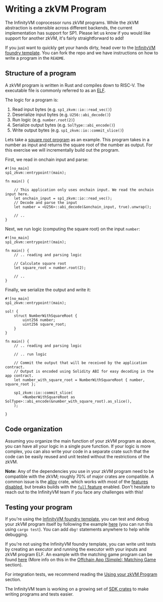 # Writing a zkVM Program

The InfinityVM coprocessor runs zkVM programs. While the zkVM abstraction is extensible across different backends, the current implementation has support for SP1. Please let us know if you would like support for another zkVM, it's fairly straightforward to add!

If you just want to quickly get your hands dirty, head over to the [InfinityVM foundry template](https://github.com/InfinityVM/infinityVM-foundry-template). You can fork the repo and we have instructions on how to write a program in the `README`.

## Structure of a program

A zkVM program is written in Rust and compiles down to RISC-V. The executable file is commonly referred to as an [ELF](https://en.wikipedia.org/wiki/Executable_and_Linkable_Format).

The logic for a program is:

1. Read input bytes (e.g. `sp1_zkvm::io::read_vec()`)
2. Deserialize input bytes (e.g. `U256::abi_decode()`) 
3. Run logic (e.g. `number.root(2)`)
4. Serialize output bytes (e.g. `SolType::abi_encode()`)
5. Write output bytes (e.g. `sp1_zkvm::io::commit_slice()`)

Lets take a [square root program](https://github.com/InfinityVM/infinityVM-foundry-template/blob/main/programs/square-root/src/main.rs) as an example. This program takes in a number as input and returns the square root of the number as output. For this exercise we will incrementally build out the program.

First, we read in onchain input and parse:

```rust,ignore
#![no_main]
sp1_zkvm::entrypoint!(main);

fn main() {

    // This application only uses onchain input. We read the onchain input here.
    let onchain_input = sp1_zkvm::io::read_vec();
    // Decode and parse the input
    let number = <U256>::abi_decode(&onchain_input, true).unwrap();

    // ..
}
```

Next, we run logic (computing the square root) on the input `number`:

```rust,ignore
#![no_main]
sp1_zkvm::entrypoint!(main);

fn main() {
    // .. reading and parsing logic

    // Calculate square root
    let square_root = number.root(2);

    // ..
}
```

Finally, we serialize the output and write it:

```rust,ignore
#![no_main]
sp1_zkvm::entrypoint!(main);

sol! {
    struct NumberWithSquareRoot {
        uint256 number;
        uint256 square_root;
    }
}

fn main() {
    // .. reading and parsing logic

    // .. run logic

    // Commit the output that will be received by the application contract.
    // Output is encoded using Solidity ABI for easy decoding in the app contract.
    let number_with_square_root = NumberWithSquareRoot { number, square_root };

    sp1_zkvm::io::commit_slice(
        <NumberWithSquareRoot as SolType>::abi_encode(&number_with_square_root).as_slice(),
    );

}
```

## Code organization

Assuming you organize the main function of your zkVM program as above, you can have all your logic in a single pure function. If your logic is more complex, you can also write your code in a separate crate such that the code can be easily reused and unit tested without the restrictions of the zkVM.

**Note:** Any of the dependencies you use in your zkVM program need to be compatible with the zkVM; roughly 70% of major crates are compatible. A common issue is the [alloy](https://docs.rs/crate/alloy/latest/features) crate, which works with most of the [features disabled](https://github.com/InfinityVM/InfinityVM/blob/main/Cargo.toml#L118), but breaks builds with the [`full` feature](https://github.com/alloy-rs/alloy/blob/main/crates/alloy/Cargo.toml#L76) enabled. Don't hesitate to reach out to the InfinityVM team if you face any challenges with this!

## Testing your program

If you're using the [InfinityVM foundry template](https://github.com/InfinityVM/infinityVM-foundry-template), you can test and debug your zkVM program itself by following the example [here](https://github.com/InfinityVM/infinityVM-foundry-template/blob/main/programs/src/lib.rs) (you can run this using `cargo test`). You can add `dbg!` statements anywhere to help while debugging.

If you're not using the InfinityVM foundry template, you can write unit tests by creating an executor and running the executor with your inputs and zkVM program ELF. An example with the matching game program can be found [here](https://github.com/InfinityVM/InfinityVM/blob/main/examples/matching-game/programs/src/lib.rs) (More info on this in the [Offchain App (Simple): Matching Game](../apps/matching-game.md) section).

For integration tests, we recommend reading the [Using your zkVM Program](./using-program.md) section.

The InfinityVM team is working on a growing set of [SDK crates](https://github.com/InfinityVM/InfinityVM/tree/main/crates/sdk) to make writing programs and tests easier.
